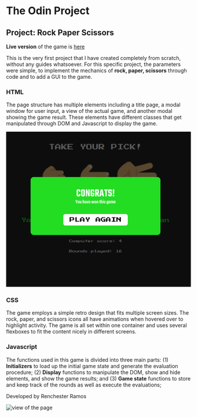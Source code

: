 # The Odin Project

## Project: Rock Paper Scissors

**Live version** of the game is [here](https://renchester.github.io/top-rock-paper-scissors/)

This is the very first project that I have created completely from scratch, without any guides whatsoever. For this specific project, the parameters were simple, to implement the mechanics of **rock, paper, scissors** through code and to add a GUI to the game.

### HTML

The page structure has multiple elements including a title page, a modal window for user input, a view of the actual game, and another modal showing the game result. These elements have different classes that get manipulated through DOM and Javascript to display the game.

![modal window](/img/modal-window.jpg?raw=true)

### CSS

The game employs a simple retro design that fits multiple screen sizes. The rock, paper, and scissors icons all have animations when hovered over to highlight activity. The game is all set within one container and uses several flexboxes to fit the content nicely in different screens.

### Javascript

The functions used in this game is divided into three main parts:
(1) **Initializers** to load up the initial game state and generate the evaluation procedure;
(2) **Display** functions to manipulate the DOM, show and hide elements, and show the game results; and
(3) **Game state** functions to store and keep track of the rounds as well as execute the evaluations;

Developed by Renchester Ramos

![view of the page](https://user-images.githubusercontent.com/61845973/123678008-5a719380-d878-11eb-9d7f-0e153b830da4.png)
